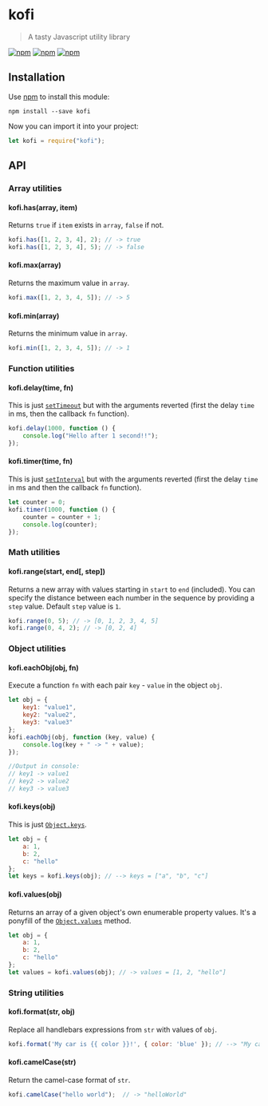 # kofi

> A tasty Javascript utility library

[![npm](https://img.shields.io/npm/v/kofi.svg?style=flat-square)](https://www.npmjs.com/package/kofi)
[![npm](https://img.shields.io/npm/dt/kofi.svg?style=flat-square)](https://www.npmjs.com/package/kofi)
[![npm](https://img.shields.io/npm/l/kofi.svg?style=flat-square)](https://github.com/jmjuanes/kofi)

## Installation 

Use [npm](https://npmjs.com) to install this module:

```
npm install --save kofi
```

Now you can import it into your project:

```javascript
let kofi = require("kofi");
```




## API

#### 


### Array utilities

#### kofi.has(array, item)

Returns `true` if `item` exists in `array`, `false` if not.

```javascript
kofi.has([1, 2, 3, 4], 2); // -> true
kofi.has([1, 2, 3, 4], 5); // -> false
```

#### kofi.max(array)

Returns the maximum value in `array`. 

```javascript
kofi.max([1, 2, 3, 4, 5]); // -> 5
```

#### kofi.min(array)

Returns the minimum value in `array`.

```javascript
kofi.min([1, 2, 3, 4, 5]); // -> 1
```


### Function utilities

#### kofi.delay(time, fn)

This is just [`setTimeout`](https://developer.mozilla.org/en-US/docs/Web/API/WindowOrWorkerGlobalScope/setTimeout) but with the arguments reverted (first the delay `time` in ms, then the callback `fn` function).

```javascript
kofi.delay(1000, function () {
    console.log("Hello after 1 second!!");
});
```

#### kofi.timer(time, fn)

This is just [`setInterval`](https://developer.mozilla.org/en-US/docs/Web/API/WindowOrWorkerGlobalScope/setInterval) but with the arguments reverted (first the delay `time` in ms and then the callback `fn` function).

```javascript
let counter = 0;
kofi.timer(1000, function () {
    counter = counter + 1;
    console.log(counter);
});
```

### Math utilities

#### kofi.range(start, end\[, step\])

Returns a new array with values starting in `start` to `end` (included). You can specify the distance between each number in the sequence by providing a `step` value. Default `step` value is `1`.

```javascript
kofi.range(0, 5); // -> [0, 1, 2, 3, 4, 5]
kofi.range(0, 4, 2); // -> [0, 2, 4] 
```


### Object utilities 

#### kofi.eachObj(obj, fn)

Execute a function `fn` with each pair `key` - `value` in the object `obj`. 

```javascript
let obj = { 
    key1: "value1", 
    key2: "value2", 
    key3: "value3" 
};
kofi.eachObj(obj, function (key, value) {
    console.log(key + " -> " + value);
});

//Output in console:
// key1 -> value1
// key2 -> value2
// key3 -> value3
```

#### kofi.keys(obj)

This is just [`Object.keys`](https://developer.mozilla.org/en-US/docs/Web/JavaScript/Reference/Global_Objects/Object/keys).

```javascript
let obj = {
    a: 1,
    b: 2,
    c: "hello"
};
let keys = kofi.keys(obj); // --> keys = ["a", "b", "c"]
```

#### kofi.values(obj)

Returns an array of a given object's own enumerable property values. It's a ponyfill of the [ `Object.values`](https://developer.mozilla.org/en-US/docs/Web/JavaScript/Reference/Global_Objects/Object/values) method.

```javascript
let obj = {
    a: 1,
    b: 2,
    c: "hello"
};
let values = kofi.values(obj); // -> values = [1, 2, "hello"]
```


### String utilities

#### kofi.format(str, obj)

Replace all handlebars expressions from `str` with values of `obj`.

```javascript
kofi.format('My car is {{ color }}!', { color: 'blue' }); // --> "My car is blue!"
```

#### kofi.camelCase(str)

Return the camel-case format of `str`.

```javascript
kofi.camelCase("hello world");  // -> "helloWorld"
```





